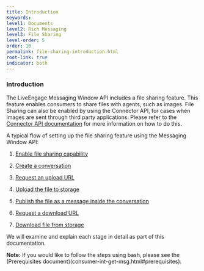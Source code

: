 ```yaml
---
title: Introduction
Keywords:
level1: Documents
level2: Rich Messaging
level3: File Sharing
level-order: 5
order: 10
permalink: file-sharing-introduction.html
root-link: true
indicator: both
---
```


### Introduction

The LiveEngage Messaging Window API includes a file sharing feature. This feature enables consumers to share files with agents, such as images. File Sharing can also be enabled by using the Connector API, for cases when images are sent through third party applications. Please refer to the [Connector API documentation](https://developers.liveperson.com/share-image-example.html) for more information on how to do this.

A typical flow of setting up the file sharing feature using the Messaging Window API:

1. [Enable file sharing capability](rich-messaging-file-sharing-1.html)

2. [Create a conversation](rich-messaging-file-sharing-2.html)

3. [Request an upload URL](rich-messaging-file-sharing-3.html)

4. [Upload the file to storage](rich-messaging-file-sharing-4.html)

5. [Publish the file as a message inside the conversation](rich-messaging-file-sharing-5.html)

6. [Request a download URL](rich-messaging-file-sharing-6.html)

7. [Download file from storage](rich-messaging-file-sharing-7.html)

We will examine and explain each stage in detail as part of this documentation.

**Note:** If you would like to follow the steps using bash, please see the (Prerequisites document)(consumer-int-get-msg.html#prerequisites).
